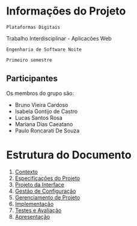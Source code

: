 # Informações do Projeto
`Plataformas Digitais`

Trabalho Interdisciplinar - Aplicacões Web

`Engenharia de Software Noite`

`Primeiro semestre`

## Participantes

Os membros do grupo são:
- Bruno Vieira Cardoso
- Isabela Gontijo de Castro
- Lucas Santos Rosa
- Mariana Dias Caeatano
- Paulo Roncarati De Souza


# Estrutura do Documento

1. [Contexto](1-Contexto.md)
2. [Especificações do Projeto](2-Especificação.md)
3. [Projeto da Interface](3-Interface.md)
4. [Gestão de Configuração](4-Gestão-Configuração.md)
5. [Gerenciamento de Projeto](5-Gerenciamento-Projeto.md)
6. [Implementação](6-Implementação.md)
7. [Testes e Avaliação](7-Testes.md)
8. [Apresentação](8-Apresentação.md)